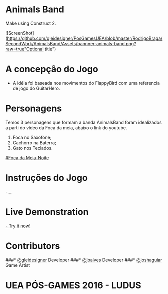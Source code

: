 # Animals Band

Make using Construct 2.

![ScreenShot](https://github.com/gleidesigner/PosGamesUEA/blob/master/RodrigoBraga/SecondWork/AnimalsBand/Assets/bannner-animals-band.png?raw=true"Optional title")

# A concepção do Jogo
- A idéia foi baseada nos movimentos do FlappyBird com uma referencia de jogo do GuitarHero.

# Personagens
Temos 3 personagens que formam a banda AnimalsBand foram idealizados a parti do vídeo da Foca da meia, abaixo o link do youtube.
1. Foca no Saxofone;
2. Cachorro na Baterra;
3. Gato nos Teclados.

[#Foca da Meia-Noite](https://www.youtube.com/channel/UCJiMCxLM1sN8hzp1j-z7U9w)  

# Instruções do Jogo
-....

# Live Demonstration
[- Try it now!](https://jbalves.github.io/AnimalsBand/)

# Contributors

###* [@gleidesigner](https://github.com/gleidesigner) Developer
###* [@jbalves](https://github.com/jbalves) Developer
###* [@joshaguiar](https://github.com/joshaguiar) Game Artist

# UEA PÓS-GAMES 2016 - LUDUS

